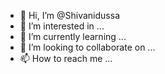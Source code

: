 - 👋 Hi, I’m @Shivanidussa
- 👀 I’m interested in ...
- 🌱 I’m currently learning ...
- 💞️ I’m looking to collaborate on ...
- 📫 How to reach me ...

<!---
Shivanidussa/Shivanidussa is a ✨ special ✨ repository because its `README.md` (this file) appears on your GitHub profile.
You can click the Preview link to take a look at your changes.
--->
